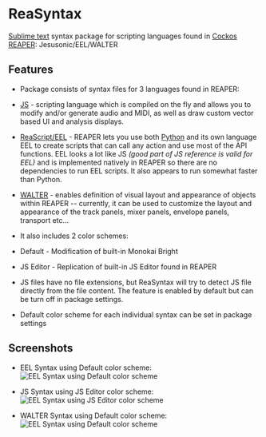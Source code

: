 ReaSyntax
=========

[Sublime text](http://www.sublimetext.com/3) syntax package for scripting languages found in [Cockos REAPER](http://www.reaper.fm/): Jesusonic/EEL/WALTER

## Features
* Package consists of syntax files for 3 languages found in REAPER:
 * [JS](http://www.reaper.fm/sdk/js/js.php) - scripting language which is compiled on the fly and allows you to modify and/or generate audio and MIDI, as well as draw custom vector based UI and analysis displays.

 * [ReaScript/EEL](http://www.reaper.fm/sdk/reascript/reascript.php) - REAPER lets you use both [Python](https://www.python.org/) and its own language EEL to create scripts that can call any action and use most of the API functions. EEL looks a lot like JS _(good part of JS reference is valid for EEL)_ and is implemented natively in REAPER so there are no dependencies to run EEL scripts. It also appears to run somewhat faster than Python.

 * [WALTER](http://www.reaper.fm/sdk/walter/walter.php) - enables definition of visual layout and appearance of objects within REAPER -- currently, it can be used to customize the layout and appearance of the track panels, mixer panels, envelope panels, transport etc...

* It also includes 2 color schemes:
 * Default - Modification of built-in Monokai Bright
 * JS Editor - Replication of built-in JS Editor found in REAPER

* JS files have no file extensions, but ReaSyntax will try to detect JS file directly from the file content. The feature is enabled by default but can be turn off in package settings.

* Default color scheme for each individual syntax can be set in package settings

## Screenshots
* EEL Syntax using Default color scheme:
  ![EEL Syntax using Default color scheme](http://stash.reaper.fm/20871/EEL%20-%20Default.png)

* JS Syntax using JS Editor color scheme:
  ![EEL Syntax using JS Editor color scheme](http://stash.reaper.fm/20872/JS%20-%20JS%20Editor.png)

* WALTER Syntax using Default color scheme:
  ![EEL Syntax using Default color scheme](http://stash.reaper.fm/20873/WALTER%20-%20Default.png)
